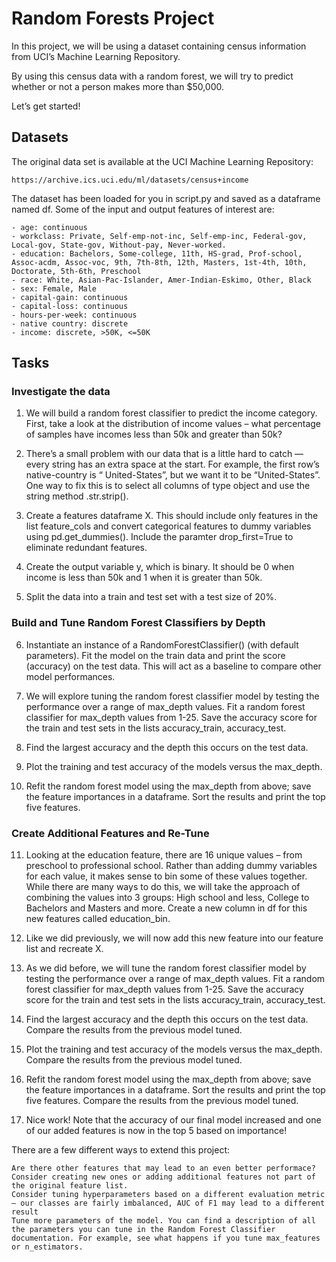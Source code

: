 # Random Forests Project

In this project, we will be using a dataset containing census information from UCI’s Machine Learning Repository.

By using this census data with a random forest, we will try to predict whether or not a person makes more than $50,000.

Let’s get started!

## Datasets

The original data set is available at the UCI Machine Learning Repository:

    https://archive.ics.uci.edu/ml/datasets/census+income

The dataset has been loaded for you in script.py and saved as a dataframe named df. Some of the input and output features of interest are:

    - age: continuous
    - workclass: Private, Self-emp-not-inc, Self-emp-inc, Federal-gov, Local-gov, State-gov, Without-pay, Never-worked.
    - education: Bachelors, Some-college, 11th, HS-grad, Prof-school, Assoc-acdm, Assoc-voc, 9th, 7th-8th, 12th, Masters, 1st-4th, 10th, Doctorate, 5th-6th, Preschool
    - race: White, Asian-Pac-Islander, Amer-Indian-Eskimo, Other, Black
    - sex: Female, Male
    - capital-gain: continuous
    - capital-loss: continuous
    - hours-per-week: continuous
    - native country: discrete
    - income: discrete, >50K, <=50K

## Tasks

### Investigate the data

1. We will build a random forest classifier to predict the income category. First, take a look at the distribution of income values – what percentage of samples have incomes less than 50k and greater than 50k?

2. There’s a small problem with our data that is a little hard to catch — every string has an extra space at the start. For example, the first row’s native-country is “ United-States”, but we want it to be “United-States”. One way to fix this is to select all columns of type object and use the string method .str.strip().

3. Create a features dataframe X. This should include only features in the list feature_cols and convert categorical features to dummy variables using pd.get_dummies(). Include the paramter drop_first=True to eliminate redundant features.

4. Create the output variable y, which is binary. It should be 0 when income is less than 50k and 1 when it is greater than 50k.

5. Split the data into a train and test set with a test size of 20%.

### Build and Tune Random Forest Classifiers by Depth

6. Instantiate an instance of a RandomForestClassifier() (with default parameters). Fit the model on the train data and print the score (accuracy) on the test data. This will act as a baseline to compare other model performances.

7. We will explore tuning the random forest classifier model by testing the performance over a range of max_depth values. Fit a random forest classifier for max_depth values from 1-25. Save the accuracy score for the train and test sets in the lists accuracy_train, accuracy_test.

8. Find the largest accuracy and the depth this occurs on the test data.

9. Plot the training and test accuracy of the models versus the max_depth.

10. Refit the random forest model using the max_depth from above; save the feature importances in a dataframe. Sort the results and print the top five features.

### Create Additional Features and Re-Tune

11. Looking at the education feature, there are 16 unique values – from preschool to professional school. Rather than adding dummy variables for each value, it makes sense to bin some of these values together. While there are many ways to do this, we will take the approach of combining the values into 3 groups: High school and less, College to Bachelors and Masters and more. Create a new column in df for this new features called education_bin.

12. Like we did previously, we will now add this new feature into our feature list and recreate X.

13. As we did before, we will tune the random forest classifier model by testing the performance over a range of max_depth values. Fit a random forest classifier for max_depth values from 1-25. Save the accuracy score for the train and test sets in the lists accuracy_train, accuracy_test.

14. Find the largest accuracy and the depth this occurs on the test data. Compare the results from the previous model tuned.

15. Plot the training and test accuracy of the models versus the max_depth. Compare the results from the previous model tuned.

16. Refit the random forest model using the max_depth from above; save the feature importances in a dataframe. Sort the results and print the top five features. Compare the results from the previous model tuned.

17. Nice work! Note that the accuracy of our final model increased and one of our added features is now in the top 5 based on importance!

There are a few different ways to extend this project:

    Are there other features that may lead to an even better performace? Consider creating new ones or adding additional features not part of the original feature list.
    Consider tuning hyperparameters based on a different evaluation metric – our classes are fairly imbalanced, AUC of F1 may lead to a different result
    Tune more parameters of the model. You can find a description of all the parameters you can tune in the Random Forest Classifier documentation. For example, see what happens if you tune max_features or n_estimators.

